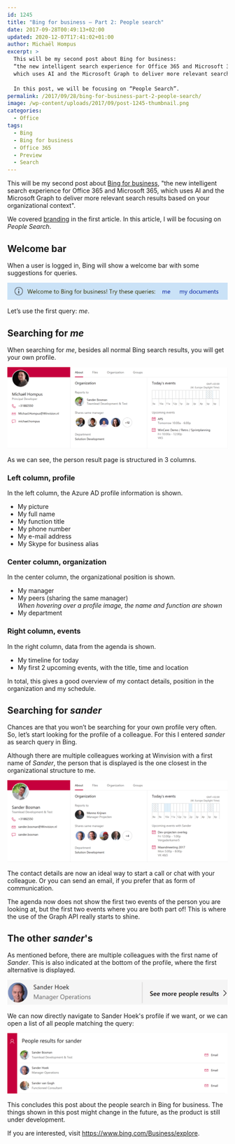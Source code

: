 ```yaml
---
id: 1245
title: "Bing for business – Part 2: People search"
date: 2017-09-28T00:49:13+02:00
updated: 2020-12-07T17:41:02+01:00
author: Michaël Hompus
excerpt: >
  This will be my second post about Bing for business:
  “the new intelligent search experience for Office 365 and Microsoft 365,
  which uses AI and the Microsoft Graph to deliver more relevant search results based on your organizational context”.

  In this post, we will be focusing on “People Search”.
permalink: /2017/09/28/bing-for-business-part-2-people-search/
image: /wp-content/uploads/2017/09/post-1245-thumbnail.png
categories:
  - Office
tags:
  - Bing
  - Bing for business
  - Office 365
  - Preview
  - Search
---
```


This will be my second post about
[Bing for business](https://blogs.bing.com/search/2017-09/finding-what-you-need-at-work-just-got-easier-with-bing-for-business),
"the new intelligent search experience for Office 365 and Microsoft 365,
which uses AI and the Microsoft Graph to deliver more relevant search results based on your organizational context".

We covered [branding](/2017/09/25/bing-for-business-part-1-branding) in the first article.
In this article, I will be focusing on _People Search_.

<!--more-->

## Welcome bar

When a user is logged in, Bing will show a welcome bar with some suggestions for queries.

![Welcome bar](/wp-content/uploads/2017/09/bingforbusiness-welcome-bar.png)

Let’s use the first query: _me_.

## Searching for _me_

When searching for _me_, besides all normal Bing search results, you will get your own profile.

![Searching for me](/wp-content/uploads/2017/09/bingforbusiness-people-me.png)

As we can see, the person result page is structured in 3 columns.

### Left column, profile

In the left column, the Azure AD profile information is shown.

- My picture
- My full name
- My function title
- My phone number
- My e-mail address
- My Skype for business alias

### Center column, organization

In the center column, the organizational position is shown.

- My manager
- My peers (sharing the same manager)  
  _When hovering over a profile image, the name and function are shown_
- My department

### Right column, events

In the right column, data from the agenda is shown.

- My timeline for today
- My first 2 upcoming events, with the title, time and location

In total, this gives a good overview of my contact details,
position in the organization and my schedule.

## Searching for _sander_

Chances are that you won’t be searching for your own profile very often.  
So, let’s start looking for the profile of a colleague.
For this I entered _sander_ as search query in Bing.

Although there are multiple colleagues working at Winvision with a first name of _Sander_,
the person that is displayed is the one closest in the organizational structure to me.

![People manager](/wp-content/uploads/2017/09/bingforbusiness-people-manager.png)

The contact details are now an ideal way to start a call or chat with your colleague.
Or you can send an email, if you prefer that as form of communication.

The agenda now does not show the first two events of the person you are looking at,
but the first two events where you are both part of!
This is where the use of the Graph API really starts to shine.

## The other _sander_'s

As mentioned before, there are multiple colleagues with the first name of _Sander_.
This is also indicated at the bottom of the profile, where the first alternative is displayed.

![Other Sander](/wp-content/uploads/2017/09/bingforbusiness-people-more.png)

We can now directly navigate to Sander Hoek's profile if we want,
or we can open a list of all people matching the query:

![More Sander's](/wp-content/uploads/2017/09/bingforbusiness-people-sanders.png)

This concludes this post about the people search in Bing for business.
The things shown in this post might change in the future, as the product is still under development.

If you are interested, visit <https://www.bing.com/Business/explore>.
